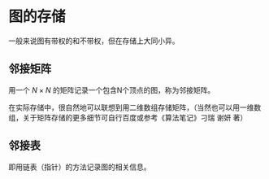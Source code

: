 # 图的存储

一般来说图有带权的和不带权，但在存储上大同小异。

## 邻接矩阵

用一个 $N \times N$ 的矩阵记录一个包含N个顶点的图，称为邻接矩阵。

在实际存储中，很自然地可以联想到用二维数组存储矩阵，（当然也可以用一维数组，关于矩阵存储的更多细节可自行百度或参考《算法笔记》刁瑞 谢妍 著）



## 邻接表

即用链表（指针）的方法记录图的相关信息。